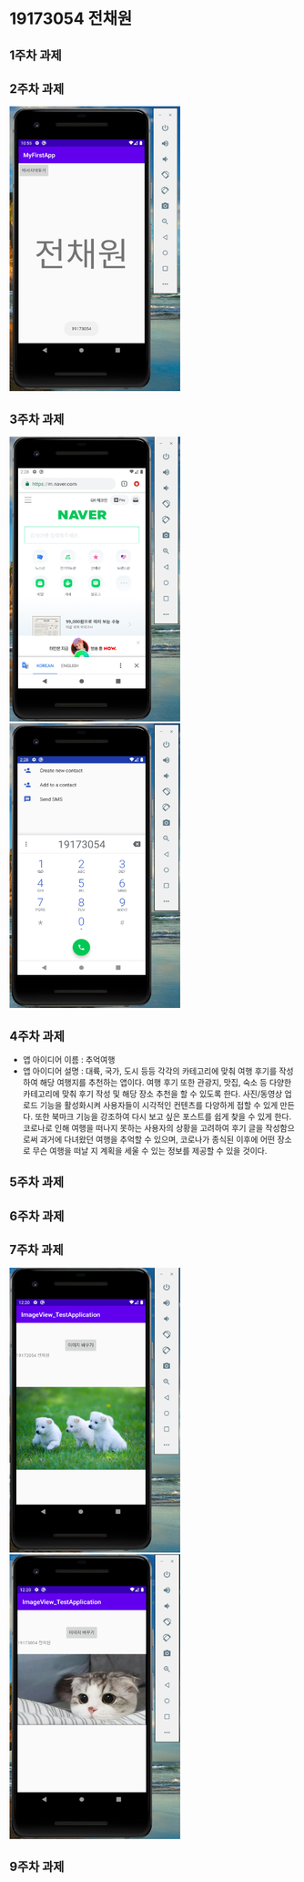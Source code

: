 # 19173054 전채원

## 1주차 과제

## 2주차 과제
<img width="300" height="500" src="./png/19173054전채원_2주차과제.PNG"></img>

## 3주차 과제
<img width="300" height="500" src="./png/19173054전채원_3주차과제.PNG"></img>
<img width="300" height="500" src="./png/19173054전채원_3주차과제-2.PNG"></img>

## 4주차 과제

  - 앱 아이디어 이름 : 추억여행
  - 앱 아이디어 설명 : 대륙, 국가, 도시 등등 각각의 카테고리에 맞춰 여행 후기를 작성하여 해당 여행지를 추천하는 앱이다. 여행 후기 또한 관광지, 맛집, 숙소 등 다양한 카테고리에 맞춰 후기 작성 및 해당 장소 추천을 할 수 있도록 한다. 사진/동영상 업로드 기능을 활성화시켜 사용자들이 시각적인 컨텐츠를 다양하게 접할 수 있게 만든다. 또한 북마크 기능을 강조하여 다시 보고 싶은 포스트를 쉽게 찾을 수 있게 한다. 코로나로 인해 여행을 떠나지 못하는 사용자의 상황을 고려하여 후기 글을 작성함으로써 과거에 다녀왔던 여행을 추억할 수 있으며, 코로나가 종식된 이후에 어떤 장소로 무슨 여행을 떠날 지 계획을 세울 수 있는 정보를 제공할 수 있을 것이다.

## 5주차 과제

## 6주차 과제

## 7주차 과제
<img width="300" height="500" src="./png/19173054전채원_7주차과제.PNG"></img>
<img width="300" height="500" src="./png/19173054전채원_7주차과제-2.PNG"></img>

## 9주차 과제
